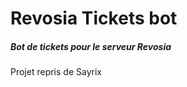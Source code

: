 <h1>Revosia Tickets bot</h1>
<H5>Bot de tickets pour le serveur Revosia</H5>
<p>Projet repris de Sayrix</p>

